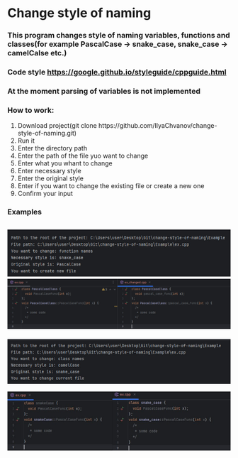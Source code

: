 # Change style of naming
### This program changes style of naming variables, functions and classes(for example PascalCase -> snake_case, snake_case -> camelCalse etc.)
### Code style https://google.github.io/styleguide/cppguide.html
### At the moment parsing of variables is not implemented

### How to work:
 <ol>
        <li>Download project(git clone https://github.com/IlyaChvanov/change-style-of-naming.git) </li>
        <li>Run it</li>
        <li>Enter the directory path</li>
        <li>Enter the path of the file yuo want to change</li>
        <li>Enter what you whant to change</li>
        <li>Enter necessary style</li>
        <li>Enter the original style</li>
        <li>Enter if you want to change the existing file or create a new one</li>
        <li>Confirm your input</li>
 </ol>

### Examples
![functions-command](pictures/change_func.jpg) ![](pictures/change_func(1).jpg)
----------------------------------------------------------------
![functions-command](pictures/change_class_first.jpg) 

![](pictures/image.jpg)
